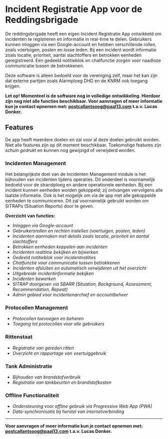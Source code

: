 
# Incident Registratie App voor de Reddingsbrigade

De reddingsbrigade heeft een eigen Incident Registratie App ontwikkeld om incidenten te registreren en informatie in real-time te delen. Gebruikers kunnen inloggen via een Google-account en hebben verschillende rollen, zoals voertuigen, posten en losse leden. Bij een incident wordt informatie zoals locatie, prioriteit, aantal slachtoffers en betrokken eenheden geregistreerd. Een gedeeld notitieblok en chatfunctie zorgen voor naadloze communicatie tussen de betrokkenen.

Deze software is alleen bedoeld voor de vereniging zelf, maar het kan zijn dat externe partijen zoals Alarmploeg DHD en de KNRM ook toegang krijgen.

**Let op! Momenteel is de software nog in volledige ontwikkeling. Hierdoor zijn nog niet alle functies beschikbaar. Voor aanvragen of meer informatie kun je contact opnemen met: [postcallantsoog@paal13.com](mailto:postcallantsoog@paal13.com) t.a.v. Lucas Donker.**

## Features

De app heeft meerdere doelen en zal voor al deze doelen gebruikt worden. Niet alle features zijn op dit moment beschikbaar. Toekomstige features zijn *schuin gedrukt* en kunnen nog gewijzigd of verwijderd worden.

### Incidenten Management

Het belangrijkste doel van de Incidenten Management module is het bijhouden van incidenten tijdens operaties. Dit onderdeel is voornamelijk bedoeld voor de strandploeg en andere operationele eenheden. Bij een incident kunnen eenheden worden gekoppeld; zij ontvangen vervolgens alle laatste informatie. Ook is het mogelijk om via de app met alle gekoppelde eenheden te communiceren. Dit zal voornamelijk gebruikt worden om SITRAPs (Situation Reports) door te geven.

**Overzicht van functies:**

- *Inloggen via Google-account*
- *Gebruikersrollen en rechten instellen (voertuigen, posten, leden)*
- *Incidenten aanmaken met details zoals locatie, prioriteit en aantal slachtoffers*
- *Betrokken eenheden koppelen aan incidenten*
- *Incidenten realtime bekijken en bijwerken*
- *Gedeeld notitieblok voor incidentnotities*
- *Chatfunctie voor communicatie tussen betrokkenen*
- *Incidenten afsluiten en automatisch verwijderen uit het overzicht*
- *Uitgebreide incidentinformatie bekijken*
- *Incidenten bewerken*
- *SITRAP doorgeven via SBARR (Situation, Background, Assessment, Recommendation, Repeat)*
- *Admin gebied voor incidentenarchief en accountbeheer*

### Protocollen Management

- *Protocollen toevoegen en beheren*
- *Toegang tot protocollen voor alle gebruikers*

### Rittenstaat

- *Registratie van gereden ritten*
- *Overzicht en rapportage van voertuiggebruik*

### Tank Administratie

- *Bijhouden van brandstofverbruik*
- *Registratie van tankbeurten en brandstofkosten*

### Offline Functionaliteit

- *Ondersteuning voor offline gebruik via Progressive Web App (PWA)*
- *Data-synchronisatie bij herstel van internetverbinding*

---

**Voor aanvragen of meer informatie kun je contact opnemen met: [postcallantsoog@paal13.com](mailto:postcallantsoog@paal13.com) t.a.v. Lucas Donker.**
